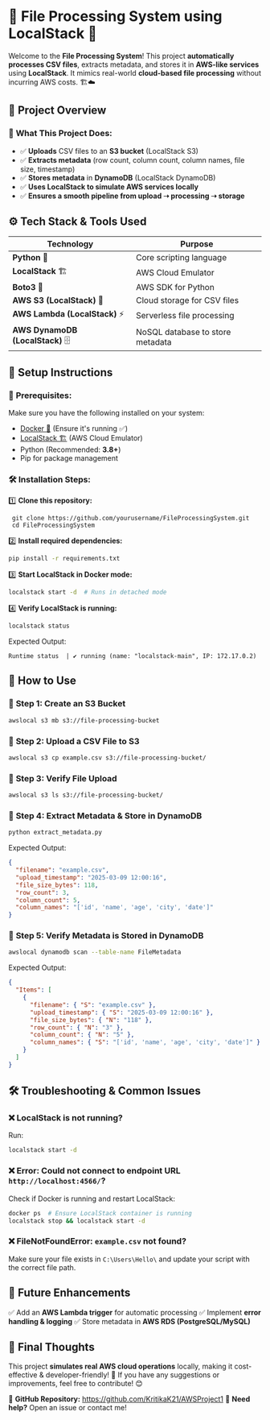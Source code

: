 # 📂 File Processing System using LocalStack 🚀

Welcome to the **File Processing System**! This project **automatically processes CSV files**, extracts metadata, and stores it in **AWS-like services** using **LocalStack**. It mimics real-world **cloud-based file processing** without incurring AWS costs. 🏗️☁️



## 🎯 **Project Overview**
### 🔹 **What This Project Does:**
- ✅ **Uploads** CSV files to an **S3 bucket** (LocalStack S3)
- ✅ **Extracts metadata** (row count, column count, column names, file size, timestamp)
- ✅ **Stores metadata** in **DynamoDB** (LocalStack DynamoDB)
- ✅ **Uses LocalStack to simulate AWS services locally**
- ✅ **Ensures a smooth pipeline from upload ➝ processing ➝ storage**



## ⚙️ **Tech Stack & Tools Used**
| Technology    | Purpose |
|--------------|---------|
| **Python** 🐍 | Core scripting language |
| **LocalStack** 🏗️ | AWS Cloud Emulator |
| **Boto3** 🔗 | AWS SDK for Python |
| **AWS S3 (LocalStack)** 📂 | Cloud storage for CSV files |
| **AWS Lambda (LocalStack)** ⚡ | Serverless file processing |
| **AWS DynamoDB (LocalStack)** 🗄️ | NoSQL database to store metadata |



## 🔧 **Setup Instructions**
### 📌 **Prerequisites:**
Make sure you have the following installed on your system:
- [Docker 🐳](https://www.docker.com/) (Ensure it's running ✅)
- [LocalStack 🏗️](https://localstack.cloud/) (AWS Cloud Emulator)
- Python (Recommended: **3.8+**)
- Pip for package management

### 🛠️ **Installation Steps:**
1️⃣ **Clone this repository:**
```
 git clone https://github.com/yourusername/FileProcessingSystem.git
 cd FileProcessingSystem
```

2️⃣ **Install required dependencies:**
```sh
pip install -r requirements.txt
```

3️⃣ **Start LocalStack in Docker mode:**
```sh
localstack start -d  # Runs in detached mode
```

4️⃣ **Verify LocalStack is running:**
```sh
localstack status
```
Expected Output:
```
Runtime status  | ✔ running (name: "localstack-main", IP: 172.17.0.2)
```



## 🚀 **How to Use**
### 🔹 **Step 1: Create an S3 Bucket**
```sh
awslocal s3 mb s3://file-processing-bucket
```

### 🔹 **Step 2: Upload a CSV File to S3**
```sh
awslocal s3 cp example.csv s3://file-processing-bucket/
```

### 🔹 **Step 3: Verify File Upload**
```sh
awslocal s3 ls s3://file-processing-bucket/
```

### 🔹 **Step 4: Extract Metadata & Store in DynamoDB**
```sh
python extract_metadata.py
```
Expected Output:
```json
{
  "filename": "example.csv",
  "upload_timestamp": "2025-03-09 12:00:16",
  "file_size_bytes": 118,
  "row_count": 3,
  "column_count": 5,
  "column_names": "['id', 'name', 'age', 'city', 'date']"
}
```

### 🔹 **Step 5: Verify Metadata is Stored in DynamoDB**
```sh
awslocal dynamodb scan --table-name FileMetadata
```
Expected Output:
```json
{
  "Items": [
    {
      "filename": { "S": "example.csv" },
      "upload_timestamp": { "S": "2025-03-09 12:00:16" },
      "file_size_bytes": { "N": "118" },
      "row_count": { "N": "3" },
      "column_count": { "N": "5" },
      "column_names": { "S": "['id', 'name', 'age', 'city', 'date']" }
    }
  ]
}
```



## 🛠️ **Troubleshooting & Common Issues**
### ❌ **LocalStack is not running?**
Run:
```sh
localstack start -d
```

### ❌ **Error: Could not connect to endpoint URL `http://localhost:4566/`?**
Check if Docker is running and restart LocalStack:
```sh
docker ps  # Ensure LocalStack container is running
localstack stop && localstack start -d
```

### ❌ **FileNotFoundError: `example.csv` not found?**
Make sure your file exists in `C:\Users\Hello\` and update your script with the correct file path.




## 📌 **Future Enhancements**
✅ Add an **AWS Lambda trigger** for automatic processing
✅ Implement **error handling & logging**
✅ Store metadata in **AWS RDS (PostgreSQL/MySQL)**



## 🎉 **Final Thoughts**
This project **simulates real AWS cloud operations** locally, making it cost-effective & developer-friendly! 🚀 If you have any suggestions or improvements, feel free to contribute! 😊



🔗 **GitHub Repository:** https://github.com/KritikaK21/AWSProject1
💬 **Need help?** Open an issue or contact me!







